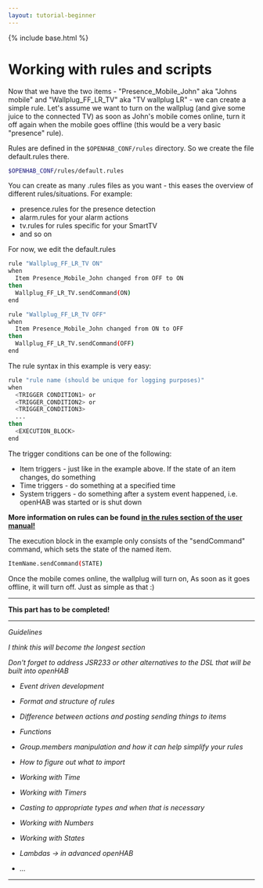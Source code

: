 ```yaml
---
layout: tutorial-beginner
---
```


{% include base.html %}

# Working with rules and scripts

Now that we have the two items - "Presence_Mobile_John" aka "Johns mobile" and "Wallplug_FF_LR_TV" aka "TV wallplug LR" - we can create a simple rule.
Let's assume we want to turn on the wallplug (and give some juice to the connected TV) as soon as John's mobile comes online, turn it off again when the mobile goes offline (this would be a very basic "presence" rule).

Rules are defined in the `$OPENHAB_CONF/rules` directory.
So we create the file default.rules there.

```bash
$OPENHAB_CONF/rules/default.rules
```

You can create as many .rules files as you want - this eases the overview of different rules/situations. For example:

- presence.rules for the presence detection
- alarm.rules for your alarm actions
- tv.rules for rules specific for your SmartTV
- and so on

For now, we edit the default.rules

```bash
rule "Wallplug_FF_LR_TV ON"
when
  Item Presence_Mobile_John changed from OFF to ON
then
  Wallplug_FF_LR_TV.sendCommand(ON)
end

rule "Wallplug_FF_LR_TV OFF"
when
  Item Presence_Mobile_John changed from ON to OFF
then
  Wallplug_FF_LR_TV.sendCommand(OFF)
end
```

The rule syntax in this example is very easy:

```bash
rule "rule name (should be unique for logging purposes)"
when
  <TRIGGER CONDITION1> or
  <TRIGGER_CONDITION2> or
  <TRIGGER_CONDITION3>
  ...
then
  <EXECUTION_BLOCK>
end
```

The trigger conditions can be one of the following:

- Item triggers - just like in the example above. If the state of an item changes, do something
- Time triggers - do something at a specified time
- System triggers - do something after a system event happened, i.e. openHAB was started or is shut down

**More information on rules can be found [in the rules section of the user manual!]({{base}}/configuration/rules-dsl.html)**

The execution block in the example only consists of the "sendCommand" command, which sets the state of the named item.

```bash
ItemName.sendCommand(STATE)
```

Once the mobile comes online, the wallplug will turn on, As soon as it goes offline, it will turn off.
Just as simple as that :)

---

**This part has to be completed!**

---

*Guidelines*

*I think this will become the longest section*

*Don't forget to address JSR233 or other alternatives to the DSL that will be built into openHAB*

* *Event driven development*

* *Format and structure of rules*

* *Difference between actions and posting sending things to items*

* *Functions*

* *Group.members manipulation and how it can help simplify your rules*

* *How to figure out what to import*

* *Working with Time*

* *Working with Timers*

* *Casting to appropriate types and when that is necessary*

* *Working with Numbers*

* *Working with States*

* *Lambdas -> in advanced openHAB*

* *...*


---
